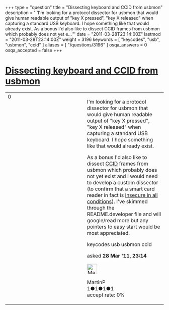+++
type = "question"
title = "Dissecting keyboard and CCID from usbmon"
description = '''I&#x27;m looking for a protocol dissector for usbmon that would give human readable output of &quot;key X pressed&quot;, &quot;key X released&quot; when capturing a standard USB keyboard. I hope something like that would already exist. As a bonus I&#x27;d also like to dissect CCID frames from usbmon which probably does not yet e...'''
date = "2011-03-28T23:14:00Z"
lastmod = "2011-03-28T23:14:00Z"
weight = 3196
keywords = [ "keycodes", "usb", "usbmon", "ccid" ]
aliases = [ "/questions/3196" ]
osqa_answers = 0
osqa_accepted = false
+++

<div class="headNormal">

# [Dissecting keyboard and CCID from usbmon](/questions/3196/dissecting-keyboard-and-ccid-from-usbmon)

</div>

<div id="main-body">

<div id="askform">

<table id="question-table" style="width:100%;"><colgroup><col style="width: 50%" /><col style="width: 50%" /></colgroup><tbody><tr class="odd"><td style="width: 30px; vertical-align: top"><div class="vote-buttons"><div id="post-3196-score" class="post-score" title="current number of votes">0</div><div id="favorite-count" class="favorite-count"></div></div></td><td><div id="item-right"><div class="question-body"><p>I'm looking for a protocol dissector for usbmon that would give human readable output of "key X pressed", "key X released" when capturing a standard USB keyboard. I hope something like that would already exist.</p><p>As a bonus I'd also like to dissect <a href="http://www.usb.org/developers/devclass_docs/DWG_Smart-Card_CCID_Rev110.pdf">CCID</a> frames from usbmon which probably does not yet exist and I would need to develop a custom dissector (to confirm that a smart card reader in fact is <a href="http://martinpaljak.net/2011/03/19/insecure-hp-usb-smart-card-keyboard/">insecure in all conditions</a>). I've skimmed through the README.developer file and will google/read more but any pointers to easy start would be most appreciated.</p></div><div id="question-tags" class="tags-container tags">keycodes usb usbmon ccid</div><div id="question-controls" class="post-controls"></div><div class="post-update-info-container"><div class="post-update-info post-update-info-user"><p>asked <strong>28 Mar '11, 23:14</strong></p><img src="https://secure.gravatar.com/avatar/a29474cbdf482d74bdfe461074d030b4?s=32&amp;d=identicon&amp;r=g" class="gravatar" width="32" height="32" alt="MartinP&#39;s gravatar image" /><p>MartinP<br />
<span class="score" title="1 reputation points">1</span><span title="1 badges"><span class="badge1">●</span><span class="badgecount">1</span></span><span title="1 badges"><span class="silver">●</span><span class="badgecount">1</span></span><span title="1 badges"><span class="bronze">●</span><span class="badgecount">1</span></span><br />
<span class="accept_rate" title="Rate of the user&#39;s accepted answers">accept rate:</span> <span title="MartinP has no accepted answers">0%</span></p></div></div><div id="comments-container-3196" class="comments-container"></div><div id="comment-tools-3196" class="comment-tools"></div><div class="clear"></div><div id="comment-3196-form-container" class="comment-form-container"></div><div class="clear"></div></div></td></tr></tbody></table>

</div>

</div>

